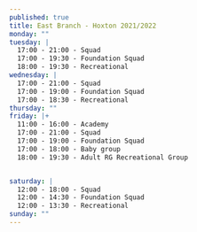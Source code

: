 ```yaml
---
published: true
title: East Branch - Hoxton 2021/2022
monday: ""
tuesday: |
  17:00 - 21:00 - Squad
  17:00 - 19:30 - Foundation Squad
  18:00 - 19:30 - Recreational 
wednesday: |
  17:00 - 21:00 - Squad
  17:00 - 19:00 - Foundation Squad
  17:00 - 18:30 - Recreational
thursday: ""
friday: |+
  11:00 - 16:00 - Academy
  17:00 - 21:00 - Squad
  17:00 - 19:00 - Foundation Squad
  17:00 - 18:00 - Baby group
  18:00 - 19:30 - Adult RG Recreational Group 


saturday: |
  12:00 - 18:00 - Squad
  12:00 - 14:30 - Foundation Squad
  12:00 - 13:30 - Recreational
sunday: ""
---
```

